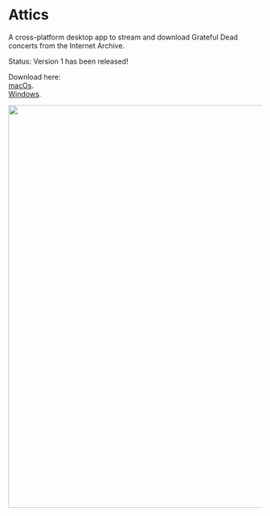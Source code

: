 # Attics
A cross-platform desktop app to stream and download Grateful Dead concerts from the Internet Archive.

Status: Version 1 has been released!  

Download here:  
[macOs](http://zacwood.me/attics/attics.dmg).  
[Windows](http://zacwood.me/attics/attics-win.zip). 


<img src="http://zacwood.me/img/attics_screenshot.png" width="800" />
